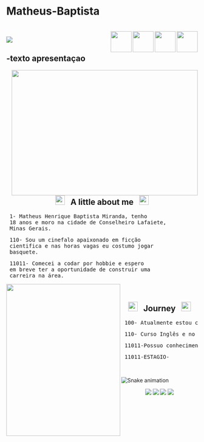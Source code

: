# Matheus-Baptista


<div style="display: inline_block"><br>
  <img align="right" width="55" height="55" src="https://cdn.jsdelivr.net/gh/devicons/devicon/icons/html5/html5-plain-wordmark.svg">
  <img align="right"  width="55" height="55" src="https://cdn.jsdelivr.net/gh/devicons/devicon/icons/css3/css3-plain-wordmark.svg">
  <img align="right"   width="55" height="55" src="https://cdn.jsdelivr.net/gh/devicons/devicon/icons/cplusplus/cplusplus-plain.svg">
  <img align="right"  width="55" height="55" src="https://cdn.jsdelivr.net/gh/devicons/devicon/icons/javascript/javascript-plain.svg">

<img src="https://github-readme-stats.vercel.app/api?username=matheushbm192&show_icons=true&theme=chartreuse-dark"></div>

 ## -texto apresentaçao 
 <img width="490" height="330" src="https://user-images.githubusercontent.com/95291756/145240637-977d5de0-02d3-491b-a3d4-b3ec46bdd3aa.gif" align=right valign=top></br>
 
 
 <div align="center">
  <h2><img width="25" height="25" src="https://thumbs.gfycat.com/TalkativeScrawnyKinkajou-max-1mb.gif"> 
  &nbsp; <strong> A little about me </strong>  &nbsp; 
  <img width="25" height="25" src="https://thumbs.gfycat.com/TalkativeScrawnyKinkajou-max-1mb.gif"> </h2>
</div>

 <pre> 1- Matheus Henrique Baptista Miranda, tenho
 18 anos e moro na cidade de Conselheiro Lafaiete,
 Minas Gerais.</pre>
 <pre> 110- Sou um cinefalo apaixonado em ficção
 cientifica e nas horas vagas eu costumo jogar
 basquete.</pre>
 <pre> 11011- Comecei a codar por hobbie e espero 
 em breve ter a oportunidade de construir uma 
 carreira na área. </pre>
  <img width="300" height="400" src="https://i.pinimg.com/originals/7f/dc/e2/7fdce2dc9307aff4f5acb88cc06b5904.gif" align=left valign=top></br>
 <div align="center">
  <h2><img width="25" height="25" src="https://media1.tenor.com/images/319cc8e671cff9d2897d200f8bcd70d7/tenor.gif?itemid=10391952"> 
  &nbsp; <strong> Journey </strong>  &nbsp; 
  <img width="25" height="25" src="https://media1.tenor.com/images/319cc8e671cff9d2897d200f8bcd70d7/tenor.gif?itemid=10391952"> </h2>
</div>
 
 <pre> 100- Atualmente estou cursando Eletrotécnica no IFMG-Conselheiro Lafaiete </pre>
 <pre> 110- Curso Inglês e no momento estou em nível Intermediário</pre>
 <pre> 11011-Possuo conhecimento em IOT-Internet das coisas</pre>
  <pre> 11011-ESTAGIO-</pre><br>
 ![Snake animation](https://github.com/matheushbm192/Matheus-Baptista/blob/output/github-contribution-grid-snake.svg)
 
  
<div align="center"> <a href="https://discord.gg/utKHUD5d" target="_blank" alt="Theus#5335" title="Theus#5335"><img src="https://img.shields.io/badge/Discord-7289DA?style=for-the-badge&logo=discord&logoColor=white"></a>
<a href="mailto:matheushbm192@gmail.com" target="_blank" alt="matheushbm192@gmail.com" title="matheushbm192@gmail.com"><img src="https://img.shields.io/badge/Gmail-D14836?style=for-the-badge&logo=gmail&logoColor=white" target="_blank"></a>
<a href="https://www.instagram.com/theus__baptista/" target="_blank" alt="@theus__baptista" title="@theus__baptista"><img src="https://img.shields.io/badge/Instagram-E4405F?style=for-the-badge&logo=instagram&logoColor=white" target="_blank"></a>
<a href="https://www.linkedin.com/in/matheus-henrique-051169227/" target="_blank" alt="https://www.linkedin.com/in/matheus-henrique-051169227/" title="https://www.linkedin.com/in/matheus-henrique-051169227/"><img src="https://img.shields.io/badge/LinkedIn-0077B5?style=for-the-badge&logo=linkedin&logoColor=white" target="_blank"></a>
</div>  
